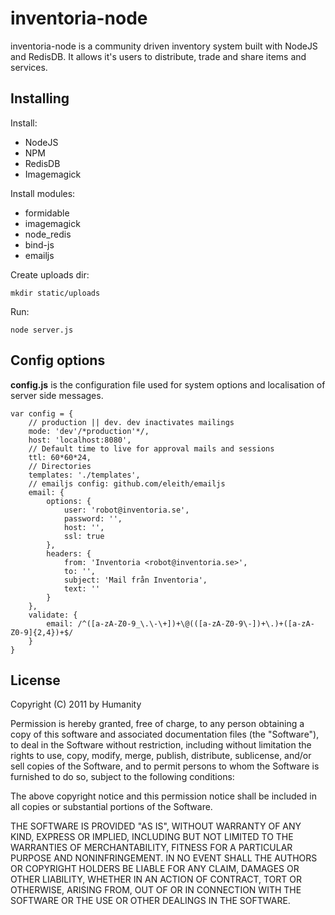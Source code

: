 inventoria-node
===============

inventoria-node is a community driven inventory system built with NodeJS and RedisDB. It allows it's users to distribute, trade and share items and services.


Installing
------------

Install:

* NodeJS
* NPM
* RedisDB
* Imagemagick

Install modules:

* formidable
* imagemagick
* node_redis
* bind-js
* emailjs

Create uploads dir:

    mkdir static/uploads

Run:

    node server.js

Config options
--------------

**config.js** is the configuration file used for system options and localisation of server side messages.

    var config = {
    	// production || dev. dev inactivates mailings
    	mode: 'dev'/*production'*/,
    	host: 'localhost:8080',
    	// Default time to live for approval mails and sessions
    	ttl: 60*60*24,
    	// Directories
    	templates: './templates',
    	// emailjs config: github.com/eleith/emailjs
    	email: {
    		options: {
    			user: 'robot@inventoria.se',
    			password: '',
    			host: '',
    			ssl: true
    		},
    		headers: {
    			from: 'Inventoria <robot@inventoria.se>',
    			to: '',
    			subject: 'Mail från Inventoria',
    			text: ''
    		}
    	},
    	validate: {
    		email: /^([a-zA-Z0-9_\.\-\+])+\@(([a-zA-Z0-9\-])+\.)+([a-zA-Z0-9]{2,4})+$/
    	}
    }

License
-------

Copyright (C) 2011 by Humanity

Permission is hereby granted, free of charge, to any person obtaining a copy
of this software and associated documentation files (the "Software"), to deal
in the Software without restriction, including without limitation the rights
to use, copy, modify, merge, publish, distribute, sublicense, and/or sell
copies of the Software, and to permit persons to whom the Software is
furnished to do so, subject to the following conditions:

The above copyright notice and this permission notice shall be included in
all copies or substantial portions of the Software.

THE SOFTWARE IS PROVIDED "AS IS", WITHOUT WARRANTY OF ANY KIND, EXPRESS OR
IMPLIED, INCLUDING BUT NOT LIMITED TO THE WARRANTIES OF MERCHANTABILITY,
FITNESS FOR A PARTICULAR PURPOSE AND NONINFRINGEMENT. IN NO EVENT SHALL THE
AUTHORS OR COPYRIGHT HOLDERS BE LIABLE FOR ANY CLAIM, DAMAGES OR OTHER
LIABILITY, WHETHER IN AN ACTION OF CONTRACT, TORT OR OTHERWISE, ARISING FROM,
OUT OF OR IN CONNECTION WITH THE SOFTWARE OR THE USE OR OTHER DEALINGS IN
THE SOFTWARE.